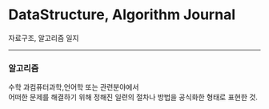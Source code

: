 # DataStructure, Algorithm Journal
 자료구조, 알고리즘 일지
***
### 알고리즘
수학 과컴퓨터과학,언어학 또는 관련분야에서  
어떠한 문제를 해결하기 위해 정해진 일련의 절차나 방법을 공식화한 형태로 표현한 것.
